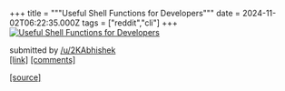 +++
title = """Useful Shell Functions for Developers"""
date = 2024-11-02T06:22:35.000Z
tags = ["reddit","cli"]
+++
[![Useful Shell Functions for Developers](https://external-preview.redd.it/cDgGIwloqTkgdIi-JbHnVC9yBN-WlvzbU_OErFFCwpA.jpg?width=320&crop=smart&auto=webp&s=17dc5fce45dac0dac0fa2e9979ec633e01974918 "Useful Shell Functions for Developers")](https://www.reddit.com/r/commandline/comments/1ghqcpy/useful_shell_functions_for_developers/)

submitted by [/u/2KAbhishek](https://www.reddit.com/user/2KAbhishek)  
[\[link\]](https://youtu.be/56LAmHdxNTs) [\[comments\]](https://www.reddit.com/r/commandline/comments/1ghqcpy/useful_shell_functions_for_developers/)

[[source]](https://www.reddit.com/r/commandline/comments/1ghqcpy/useful_shell_functions_for_developers/)
